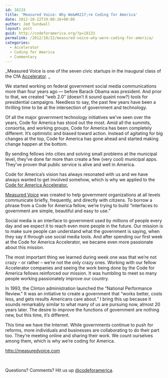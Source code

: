```yaml
---
id: 18133
title: 'Measured Voice: Why We&#8217;re Coding for America'
date: 2012-10-22T19:00:16+00:00
author: Jed Sundwall
layout: post
guid: http://codeforamerica.org/?p=18133
permalink: /2012/10/22/measured-voice-why-were-coding-for-america/
categories:
  - Accelerator
  - Coding for America
  - Commentary
---
```

_Measured Voice is one of the seven civic startups in the inaugural class of the CfA <a href="http://codeforamerica.org/accelerator" target="_blank">Accelerator</a>. _

We started working on federal government social media communications more than four years ago &#8212; before Barack Obama was president. And prior to that, we created &#8220;web 2.0&#8243; (doesn&#8217;t it sound quaint now?) tools for presidential campaigns. Needless to say, the past few years have been a thrilling time to be at the intersection of government and technology.

Of all the major government technology initiatives we&#8217;ve seen over the years, Code for America has stood out the most. Amid all the summits, consortia, and working groups, Code for America has been completely different. It’s optimistic and biased toward action. Instead of agitating for big changes at the top, Code for America has gone ahead and started making change happen at the bottom.

By sending fellows into cities and solving small problems at the municipal level, they&#8217;ve done far more than create a few (very cool) municipal apps. They&#8217;ve proven that public service is alive and well in America.

Code for America’s vision has always resonated with us and we have always wanted to get involved somehow, which is why we applied to the <a href="http://codeforamerica.org/accelerator" target="_blank">Code for America Accelerator.</a>

<a href="http://measuredvoice.com/" target="_blank">Measured Voice</a> was created to help government organizations at all levels communicate briefly, frequently, and directly with citizens. To borrow a phrase from a Code for America fellow, we’re trying to build &#8220;interfaces to government are simple, beautiful and easy to use.&#8221;

Social media is an interface to government used by millions of people every day and we expect it to reach even more people in the future. Our mission is to make sure people can understand what the government is saying, when they say it through use social media tools. And after spending our first week at the Code for America Accelerator, we became even more passionate about this mission.

The most important thing we learned during week one was that we&#8217;re not crazy – or rather – we&#8217;re not the only crazy ones. Working with our fellow Accelerator companies and seeing the work being done by the Code for America fellows reinforced our mission. It was humbling to meet so many people working passionately improve our country.

In 1993, the Clinton administration launched the &#8220;National Performance Review.&#8221; It was an initiative to create a government that &#8220;works better, costs less, and gets results Americans care about.&#8221; I bring this up because it sounds remarkably similar to what many of us are pursuing now, almost 20 years later. The desire to improve the functions of government are nothing new, but this time, it&#8217;s different.

This time we have the Internet. While governments continue to push for reforms, more individuals and businesses are collaborating to do their part too. They’re meeting online and sharing their work. We count ourselves among them, which is why we’re coding for America.

<a href="http://measuredvoice.com" target="_blank">http://measuredvoice.com</a>

&nbsp;

Questions? Comments? Hit us up <a href="http://twitter.com/codeforamerica" target="_blank">@codeforamerica</a>.